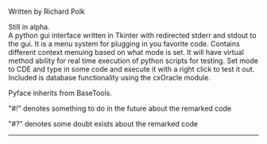 Written by Richard Polk

Still in alpha.  
A python gui interface written in Tkinter with redirected stderr and stdout to the gui.  It is a menu system 
for plugging in you favorite code.  Contains different context menuing based on what mode is set.
It will have virtual method ability for real time execution of python scripts for testing. Set mode to CDE 
and type in some code and execute it with a right click to test it out. 
Included is database functionality using the cxOracle module.

Pyface inherits from BaseTools.

"#!" denotes something to do in the future about the remarked code

"#?" denotes some doubt exists about the remarked code

 ---

